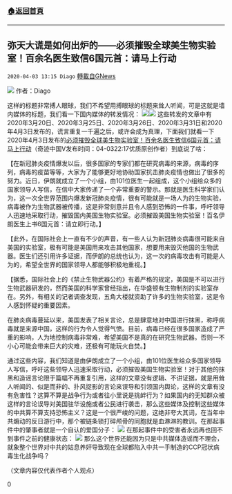 ###  [:house:返回首頁](https://github.com/ourhimalayas/txt)
---

## 弥天大谎是如何出炉的——必须摧毁全球美生物实验室！百余名医生致信6国元首：请马上行动
`2020-04-03 13:15 Diago` [轉載自GNews](https://gnews.org/zh-hant/161112/)

![](https://s3-ap-northeast-1.amazonaws.com/news.guo.offload.media/wp-content/uploads/2020/04/03130514/%E4%B8%8B%E8%BC%89-1-1.jpg)
作者：Diago

这样的标题非常搏人眼球，我们不希望用搏眼球的标题来耸人听闻，可是这就是墙内媒体的标题，我们看一下国内媒体的转发情况：
![](https://s3-ap-northeast-1.amazonaws.com/news.guo.offload.media/wp-content/uploads/2020/04/03130646/WhatsApp-Image-2020-04-04-at-12.53.34-AM.jpeg)![](https://s3-ap-northeast-1.amazonaws.com/news.guo.offload.media/wp-content/uploads/2020/04/03130654/WhatsApp-Image-2020-04-04-at-12.53.48-AM.jpeg)
这些转发的文章中有2020年3月20日、2020年3月25日、2020年3月26日、2020年3月31日和2020年4月3日发布的，谎言重复一千遍之后，或许会成为真理，下面我们就看一下2020年4月3日发布的[必须摧毁全球美生物实验室！百余名医生致信6国元首：请马上行动](https://mbd.baidu.com/newspage/data/landingsuper?context=%7B%22nid%22%3A%22news_9485218806695200626%22%7D&amp;n_type=1&amp;p_from=3)（奇迹中国V发布时间：04-0322:17优质原创作者）到底说了啥：

【在新冠肺炎疫情爆发以后，很多国家的专家们都在研究病毒的来源，病毒的序列，病毒的疫苗等等，大家为了能够更好地协助国家抗击肺炎疫情也做出了很多的努力。近日，伊朗就成立了一个小组，由101位医生一起组成，这个小组给众多的国家领导人写信，在信中大家传递了一个非常重要的警示。那就是医生科学家们认为，这一次全世界范围内爆发新冠肺炎疫情，很有可能就是一场人为的生物实验，病毒被作为生物武器被传播，这是非常刻意并且令人感到恐怖的一件事，呼吁领导人迅速地采取行动，摧毁国内美国生物实验室。必须摧毁美国生物实验室！百名伊朗医生上书6国元首：请立即行动。】

【此外，在国际社会上一直有不少的声音，有一些人认为新冠肺炎病毒很可能来自美国的实验室，极有可能是美国用来攻击其他国家，想要用来毁灭他国的生物武器。医生们还引用许多证据，而伊朗的总统也认为，这一次的病毒攻击有可能是人为的，希望全世界的国家领导人都能够积极地重视。】

【据悉，国际社会上的《禁止生物武器公约》有着严格的规定，美国是不可以进行生物武器研发的，然而美国的科学家曾经指出，在华盛顿有生物制剂的实验室存在。另外，有相关的记者调查发现，五角大楼就资助了许多的生物实验室，这是令人感到怀疑的重要因素。

在肺炎病毒蔓延以来，美国发表了相关言论，总是肆意地对中国进行抹黑，称呼病毒就是来源中国，这样的行为令人觉得气愤。目前，病毒已经在很多国家造成了严重的影响，人为地控制病毒非常难，希望美国不是真的在研究生物武器。否则一不小心可能会带来巨大的灾难，还极有可能玩火自焚。】

通过这些内容，我们知道是由伊朗成立了一个小组，由101位医生给众多国家领导人写信，呼吁这些领导人迅速采取行动，必须摧毁美国生物实验室！对于其他的抹黑和造谣言论限于篇幅不再重复引用，这样的文章没有逻辑、不讲证据，就是用耸人听闻的、似是而非的、扑风捉影的言论来误导和引领国内舆论，这样的文章有没有危害性？这算不算是战争行为或者往小里说是挑衅行为？如果国内的无知群众被这样的言论误导对美国驻华设施或者公民进行袭击，那么这些媒体及控制这些媒体的中共算不算支持恐怖主义？这是一个很严峻的问题，这绝非夸大其词，在当年中共煽动的反日游行中，那个被链条锁打碎颅骨的同胞就是血淋淋的教训。在那起事件中的肇事者就是一个自认的爱国分子：
![](https://s3-ap-northeast-1.amazonaws.com/news.guo.offload.media/wp-content/uploads/2020/04/03130753/e57120aeb828838_size136_w400_h430.jpg)
在那起事件中的受害者永远再也回不到事件之前的健康状态：
![](https://s3-ap-northeast-1.amazonaws.com/news.guo.offload.media/wp-content/uploads/2020/04/03130800/4500c851dcda13a_size67_w720_h1280.jpg)
那么这个世界还能因为只是中共媒体造谣而不理会，就象整个世界对中共的姑息养奸导致现在全球都陷入中共一手制造的CCP冠状病毒生化战争吗？

（文章内容仅代表作者个人观点）

0
